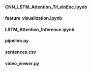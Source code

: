 #### CNN_LSTM_Attention_TrLeInEnc.ipynb
#### feature_visualization.ipynb
#### LSTM_Attention_Inference.ipynb
#### pipeline.py
#### sentences.csv
#### video_viewer.py
